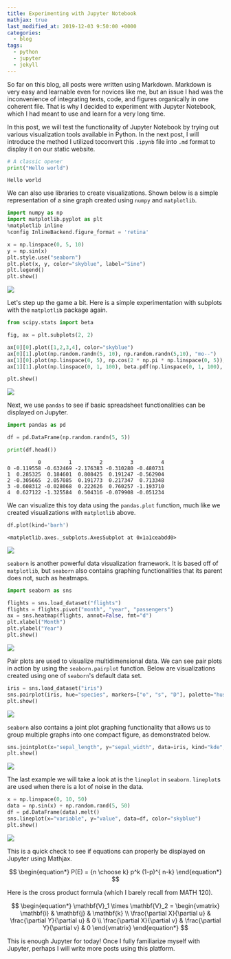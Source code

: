 ```yaml
---
title: Experimenting with Jupyter Notebook
mathjax: true
last_modified_at: 2019-12-03 9:50:00 +0000
categories:
  - blog
tags:
  - python
  - jupyter
  - jekyll
---
```


So far on this blog, all posts were written using Markdown. Markdown is very easy and learnable even for novices like me, but an issue I had was the inconvenience of integrating texts, code, and figures organically in one coherent file. That is why I decided to experiment with Jupyter Notebook, which I had meant to use and learn for a very long time.

In this post, we will test the functionality of Jupyter Notebook by trying out various visualization tools available in Python. In the next post, I will introduce the method I utilized toconvert this `.ipynb` file into `.md` format to display it on our static website.


```python
# A classic opener
print("Hello world")
```

    Hello world


We can also use libraries to create visualizations. Shown below is a simple representation of a sine graph created using `numpy` and `matplotlib`.


```python
import numpy as np
import matplotlib.pyplot as plt
%matplotlib inline
%config InlineBackend.figure_format = 'retina'

x = np.linspace(0, 5, 10)
y = np.sin(x)
plt.style.use("seaborn")
plt.plot(x, y, color="skyblue", label="Sine")
plt.legend()
plt.show()
```


<img src="/assets/images/2019-11-30-test_files/2019-11-30-test_3_0.png">


Let's step up the game a bit. Here is a simple experimentation with subplots with the `matplotlib` package again.


```python
from scipy.stats import beta

fig, ax = plt.subplots(2, 2)  

ax[0][0].plot([1,2,3,4], color="skyblue")
ax[0][1].plot(np.random.randn(5, 10), np.random.randn(5,10), "mo--")
ax[1][0].plot(np.linspace(0, 5), np.cos(2 * np.pi * np.linspace(0, 5)), color="lime")
ax[1][1].plot(np.linspace(0, 1, 100), beta.pdf(np.linspace(0, 1, 100), 2, 5), color="gold")

plt.show()
```

<img src="/assets/images/2019-11-30-test_files/2019-11-30-test_5_0.png">


Next, we use `pandas` to see if basic spreadsheet functionalities can be displayed on Jupyter.


```python
import pandas as pd

df = pd.DataFrame(np.random.randn(5, 5))

print(df.head())
```

              0         1         2         3         4
    0 -0.119558 -0.632469 -2.176383 -0.310280 -0.480731
    1  0.285325  0.184601  0.808425  0.191247 -0.562904
    2 -0.305665  2.057085  0.191773  0.217347  0.713348
    3 -0.608312 -0.028068  0.222626  0.760257 -1.193710
    4  0.627122 -1.325584  0.504316 -0.079908 -0.051234


We can visualize this toy data using the `pandas.plot` function, much like we created visualizations with `matplotlib` above.


```python
df.plot(kind='barh')
```




    <matplotlib.axes._subplots.AxesSubplot at 0x1a1ceabdd0>




<img src="/assets/images/2019-11-30-test_files/2019-11-30-test_9_1.png">


`seaborn` is another powerful data visualization framework. It is based off of `matplotlib`, but `seaborn` also contains graphing functionalities that its parent does not, such as heatmaps. 


```python
import seaborn as sns

flights = sns.load_dataset("flights")
flights = flights.pivot("month", "year", "passengers")
ax = sns.heatmap(flights, annot=False, fmt="d")
plt.xlabel("Month")
plt.ylabel("Year")
plt.show()
```


<img src="/assets/images/2019-11-30-test_files/2019-11-30-test_11_0.png">


Pair plots are used to visualize multidimensional data. We can see pair plots in action by using the `seaborn.pairplot` function. Below are visualizations created using one of `seaborn`'s default data set.


```python
iris = sns.load_dataset("iris")
sns.pairplot(iris, hue="species", markers=["o", "s", "D"], palette="husl")
plt.show()
```


<img src="/assets/images/2019-11-30-test_files/2019-11-30-test_13_0.png">


`seaborn` also contains a joint plot graphing functionality that allows us to group multiple graphs into one compact figure, as demonstrated below.


```python
sns.jointplot(x="sepal_length", y="sepal_width", data=iris, kind="kde", space=0, color="skyblue")
plt.show()
```


<img src="/assets/images/2019-11-30-test_files/2019-11-30-test_15_0.png">


The last example we will take a look at is the `lineplot` in `seaborn`. `lineplot`s are used when there is a lot of noise in the data. 


```python
x = np.linspace(0, 10, 50)
data = np.sin(x) + np.random.rand(5, 50)
df = pd.DataFrame(data).melt()
sns.lineplot(x="variable", y="value", data=df, color="skyblue")
plt.show()
```


<img src="/assets/images/2019-11-30-test_files/2019-11-30-test_17_0.png">


This is a quick check to see if equations can properly be displayed on Jupyter using Mathjax.

$$
\begin{equation*}
P(E)   = {n \choose k} p^k (1-p)^{ n-k}
\end{equation*}
$$

Here is the cross product formula (which I barely recall from MATH 120).

$$
\begin{equation*}
\mathbf{V}_1 \times \mathbf{V}_2 =  \begin{vmatrix}
\mathbf{i} & \mathbf{j} & \mathbf{k} \\
\frac{\partial X}{\partial u} &  \frac{\partial Y}{\partial u} & 0 \\
\frac{\partial X}{\partial v} &  \frac{\partial Y}{\partial v} & 0
\end{vmatrix}
\end{equation*}
$$


This is enough Jupyter for today! Once I fully familiarize myself with Jupyter, perhaps I will write more posts using this platform. 

